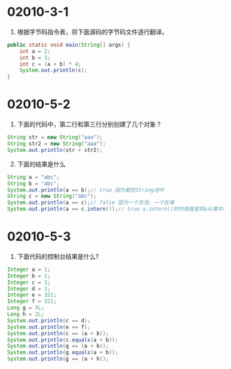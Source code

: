 # 02010-3-1
1. 根据字节码指令表，将下面源码的字节码文件逐行翻译。
```java
public static void main(String[] args) {
    int a = 2;
    int b = 3;
    int c = (a + b) * 4;
    System.out.println(c);
}
```

# 02010-5-2
1. 下面的代码中，第二行和第三行分别创建了几个对象？
```java
String str = new String("aaa");
String str2 = new String("aaa");
System.out.println(str + str2);
```

2. 下面的结果是什么
```java
String a = "abc";
String b = "abc";
System.out.println(a == b);// true 因为都在String池中
String c = new String("abc");
System.out.println(a == c);// false 因为一个在池，一个在堆
System.out.println(a == c.intern());// true a.intern()的作用就是将a从堆中移动到String池中
```

# 02010-5-3
1. 下面代码的控制台结果是什么?
```java
Integer a = 1;
Integer b = 2;
Integer c = 3;
Integer d = 3;
Integer e = 321;
Integer f = 321;
Long g = 3L;
Long h = 2L;
System.out.println(c == d);
System.out.println(e == f);
System.out.println(c == (a + b));
System.out.println(c.equals(a + b));
System.out.println(g == (a + b));
System.out.println(g.equals(a + b));
System.out.println(g == (a + h));
```